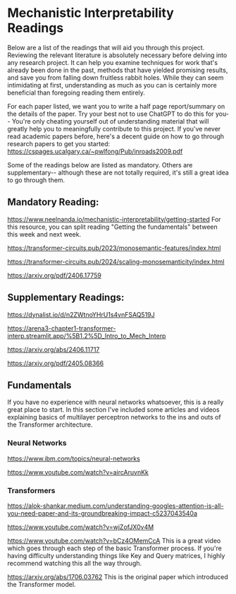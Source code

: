 # Mechanistic Interpretability Readings

Below are a list of the readings that will aid you through this project. Reviewing the relevant literature is absolutely necessary before delving into any research project. It can help you examine techniques for work that's already been done in the past, methods that have yielded promising results, and save you from falling down fruitless rabbit holes. While they can seem intimidating at first, understanding as much as you can is certainly more beneficial than foregoing reading them entirely. 

For each paper listed, we want you to write a half page report/summary on the details of the paper. Try your best not to use ChatGPT to do this for you-- You're only cheating yourself out of understanding material that will greatly help you to meaningfully contribute to this project. If you've never read academic papers before, here's a decent guide on how to go through research papers to get you started: https://cspages.ucalgary.ca/~pwlfong/Pub/inroads2009.pdf


Some of the readings below are listed as mandatory. Others are supplementary-- although these are not totally required, it's still a great idea to go through them. 

## Mandatory Reading:

https://www.neelnanda.io/mechanistic-interpretability/getting-started 
For this resource, you can split reading "Getting the fundamentals" between this week and next week.

https://transformer-circuits.pub/2023/monosemantic-features/index.html

https://transformer-circuits.pub/2024/scaling-monosemanticity/index.html

https://arxiv.org/pdf/2406.17759



## Supplementary Readings:

https://dynalist.io/d/n2ZWtnoYHrU1s4vnFSAQ519J

https://arena3-chapter1-transformer-interp.streamlit.app/%5B1.2%5D_Intro_to_Mech_Interp

https://arxiv.org/abs/2406.11717

https://arxiv.org/pdf/2405.08366



## Fundamentals 

If you have no experience with neural networks whatsoever, this is a really great place to start. In this section I've included some articles and videos explaining basics of multilayer perceptron networks to the ins and outs of the Transformer architecture. 

### Neural Networks
https://www.ibm.com/topics/neural-networks

https://www.youtube.com/watch?v=aircAruvnKk

### Transformers 

https://alok-shankar.medium.com/understanding-googles-attention-is-all-you-need-paper-and-its-groundbreaking-impact-c5237043540a

https://www.youtube.com/watch?v=wjZofJX0v4M

https://www.youtube.com/watch?v=bCz4OMemCcA 
This is a great video which goes through each step of the basic Transformer process. If you're having difficulty understanding things like Key and Query matrices, I highly recommend watching this all the way through.

https://arxiv.org/abs/1706.03762
This is the original paper which introduced the Transformer model.


